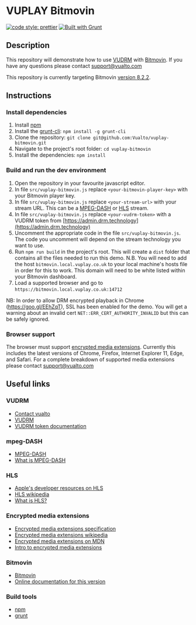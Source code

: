 # VUPLAY Bitmovin

[![code style: prettier](https://img.shields.io/badge/code_style-prettier-ff69b4.svg?style=flat-square)](https://github.com/prettier/prettier)
[![Built with Grunt](http://cdn.gruntjs.com/builtwith.svg)](https://gruntjs.com/)

## Description

This repository will demonstrate how to use [VUDRM](https://vudrm.vualto.com/) with [Bitmovin](https://bitmovin.com).
If you have any questions please contact support@vualto.com

This repository is currently targeting Bitmovin [version 8.2.2](https://bitmovin.com/docs/player/releases/web/web-8-2-2).

## Instructions

### Install dependencies

1. Install [npm](https://www.npmjs.com/)
2. Install the [grunt-cli](https://www.npmjs.com/package/grunt-cli): `npm install -g grunt-cli`
3. Clone the repository: `git clone git@github.com:Vualto/vuplay-bitmovin.git`
4. Navigate to the project's root folder: `cd vuplay-bitmovin`
5. Install the dependencies: `npm install`

### Build and run the dev environment

1. Open the repository in your favourite javascript editor.
2. In file `src/vuplay-bitmovin.js` replace `<your-bitmovin-player-key>` with your Bitmovin player key.
3. In file `src/vuplay-bitmovin.js` replace `<your-stream-url>` with your stream URL. This can be a [MPEG-DASH](https://en.wikipedia.org/wiki/Dynamic_Adaptive_Streaming_over_HTTP) or [HLS](https://developer.apple.com/streaming/) stream.
4. In file `src/vuplay-bitmovin.js` replace `<your-vudrm-token>` with a VUDRM token from [https://admin.drm.technology](https://admin.drm.technology)
5. Uncomment the appropriate code in the file `src/vuplay-bitmovin.js`. The code you uncomment will depend on the stream technology you want to use.
6. Run `npm run build` in the project's root. This will create a `dist` folder that contains all the files needed to run this demo. N.B. You will need to add the host `bitmovin.local.vuplay.co.uk` to your local machine's hosts file in order for this to work. This domain will need to be white listed within your Bitmovin dashboard.
7. Load a supported browser and go to `https://bitmovin.local.vuplay.co.uk:14712`

NB: In order to allow DRM encrypted playback in Chrome (<https://goo.gl/EEhZqT>), SSL has been enabled for the demo. You will get a warning about an invalid cert `NET::ERR_CERT_AUTHORITY_INVALID` but this can be safely ignored.

### Browser support

The browser must support [encrypted media extensions](https://www.w3.org/TR/2016/CR-encrypted-media-20160705/).
Currently this includes the latest versions of Chrome, Firefox, Internet Explorer 11, Edge, and Safari.
For a complete breakdown of supported media extensions please contact <support@vualto.com>

## Useful links

### VUDRM

-   [Contact vualto](https://www.vualto.com/contact-us/)
-   [VUDRM](https://vudrm.vualto.com/)
-   [VUDRM token documentation](https://docs.vualto.com/projects/vudrm/en/latest/VUDRM-token.html)

### mpeg-DASH

-   [MPEG-DASH](https://en.wikipedia.org/wiki/Dynamic_Adaptive_Streaming_over_HTTP)
-   [What is MPEG-DASH](https://www.streamingmedia.com/Articles/Editorial/What-Is-.../What-is-MPEG-DASH-79041.aspx)

### HLS

-   [Apple's developer resources on HLS](https://developer.apple.com/streaming/)
-   [HLS wikipedia](https://en.wikipedia.org/wiki/HTTP_Live_Streaming)
-   [What is HLS?](<https://www.streamingmedia.com/Articles/Editorial/What-Is-.../What-is-HLS-(HTTP-Live-Streaming)-78221.aspx>)

### Encrypted media extensions

-   [Encrypted media extensions specification](https://www.w3.org/TR/2016/CR-encrypted-media-20160705/)
-   [Encrypted media extensions wikipedia](https://en.wikipedia.org/wiki/Encrypted_Media_Extensions)
-   [Encrypted media extensions on MDN](https://developer.mozilla.org/en-US/docs/Web/API/Encrypted_Media_Extensions_API)
-   [Intro to encrypted media extensions](https://www.html5rocks.com/en/tutorials/eme/basics/)

### Bitmovin

-   [Bitmovin](https://www.bitmovin.com/)
-   [Online documentation for this version](https://bitmovin.com/docs/player/api-reference/web/web-sdk-api-reference-v8#/player/web/8/docs/index.html)

### Build tools

-   [npm](https://www.npmjs.com/)
-   [grunt](https://gruntjs.com/)
